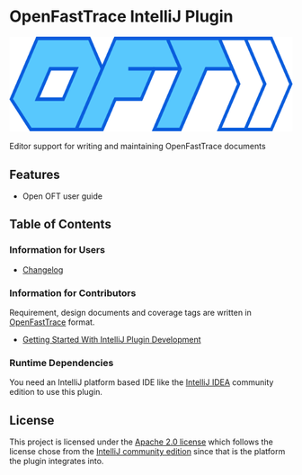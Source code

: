 # OpenFastTrace IntelliJ Plugin

<!-- Reenable when CI build with Sonar is set up

[![Build Status](https://github.com/itsallcode/openfasttrrace-intellij-pluginactions/workflows/ci-build.yml/badge.svg)](https://github.com/itsallcode/openfasttrrace-intellij-pluginactions/workflows/ci-build.yml)

[![Build Status](https://github.com/itsallcode/openfasttrrace-intellij-pluginactions/workflows/ci-build.yml/badge.svg)](https://github.com/itsallcode/openfasttrrace-intellij-pluginactions/workflows/ci-build.yml)

[![Quality Gate Status](https://sonarcloud.io/api/project_badges/measure?project=org.itsallcode%3Aopenfasttrace-intellij-plugin&metric=alert_status)](https://sonarcloud.io/dashboard?id=org.itsallcode%3Aopenfasttrace-intellij-plugin)

[![Security Rating](https://sonarcloud.io/api/project_badges/measure?project=org.itsallcode%3Aopenfasttrace-intellij-plugin&metric=security_rating)](https://sonarcloud.io/dashboard?id=org.itsallcode%3Aopenfasttrace-intellij-plugin)
[![Reliability Rating](https://sonarcloud.io/api/project_badges/measure?project=org.itsallcode%3Aopenfasttrace-intellij-plugin&metric=reliability_rating)](https://sonarcloud.io/dashboard?id=org.itsallcode%3Aopenfasttrace-intellij-plugin)
[![Maintainability Rating](https://sonarcloud.io/api/project_badges/measure?project=org.itsallcode%3Aopenfasttrace-intellij-plugin&metric=sqale_rating)](https://sonarcloud.io/dashboard?id=org.itsallcode%3Aopenfasttrace-intellij-plugin)
[![Technical Debt](https://sonarcloud.io/api/project_badges/measure?project=org.itsallcode%3Aopenfasttrace-intellij-plugin&metric=sqale_index)](https://sonarcloud.io/dashboard?id=org.itsallcode%3Aopenfasttrace-intellij-plugin)

[![Code Smells](https://sonarcloud.io/api/project_badges/measure?project=org.itsallcode%3Aopenfasttrace-intellij-plugin&metric=code_smells)](https://sonarcloud.io/dashboard?id=org.itsallcode%3Aopenfasttrace-intellij-plugin)
[![Coverage](https://sonarcloud.io/api/project_badges/measure?project=org.itsallcode%3Aopenfasttrace-intellij-plugin&metric=coverage)](https://sonarcloud.io/dashboard?id=org.itsallcode%3Aopenfasttrace-intellij-plugin)
[![Duplicated Lines (%)](https://sonarcloud.io/api/project_badges/measure?project=org.itsallcode%3Aopenfasttrace-intellij-plugin&metric=duplicated_lines_density)](https://sonarcloud.io/dashboard?id=org.itsallcode%3Aopenfasttrace-intellij-plugin)
[![Lines of Code](https://sonarcloud.io/api/project_badges/measure?project=org.itsallcode%3Aopenfasttrace-intellij-plugin&metric=ncloc)](https://sonarcloud.io/dashboard?id=org.itsallcode%3Aopenfasttrace-intellij-plugin)
-->

![OFT Logo](doc/images/openfasttrace_logo.svg)

Editor support for writing and maintaining OpenFastTrace documents

## Features

* Open OFT user guide

## Table of Contents

### Information for Users

* [Changelog](doc/changes/changelog.md)

### Information for Contributors

Requirement, design documents and coverage tags are written in [OpenFastTrace](https://github.com/itsallcode/openfasttrace) format.

* [Getting Started With IntelliJ Plugin Development](doc/developer_guide/getting_started_intellij_plugin_development.md)

### Runtime Dependencies

You need an IntelliJ platform based IDE like the [IntelliJ IDEA](https://www.jetbrains.com/idea/) community edition to use this plugin.

## License

This project is licensed under the [Apache 2.0 license](LICENSE) which follows the license chose from the [IntelliJ community edition](https://github.com/JetBrains/intellij-community/blob/master/LICENSE.txt) since that is the platform the plugin integrates into.

